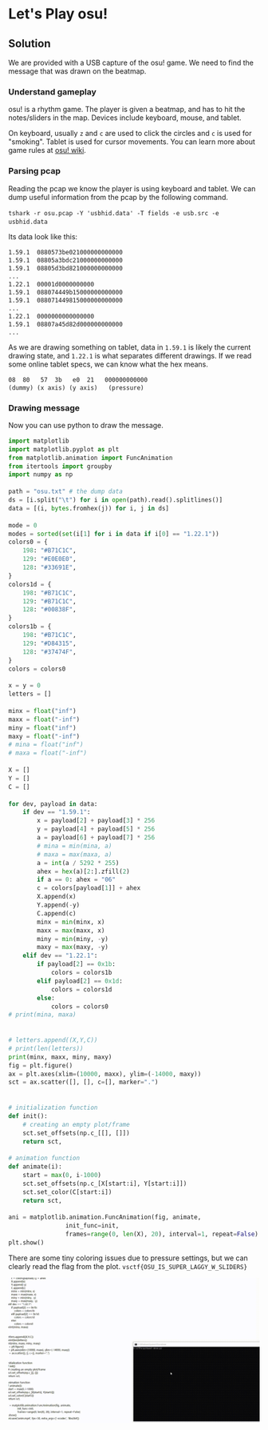 # Let's Play osu!

## Solution

We are provided with a USB capture of the osu! game. We need to find the message that was drawn on the beatmap.

### Understand gameplay

osu! is a rhythm game. The player is given a beatmap, and has to hit the notes/sliders in the map. Devices include keyboard, mouse, and tablet.

On keyboard, usually `z` and `c` are used to click the circles and `c` is used for "smoking". Tablet is used for cursor movements. You can learn more about game rules at [osu! wiki](https://osu.ppy.sh/wiki/osu!_Wiki).

### Parsing pcap

Reading the pcap we know the player is using keyboard and tablet. We can dump useful information from the pcap by the following command.

`tshark -r osu.pcap -Y 'usbhid.data' -T fields -e usb.src -e usbhid.data`

Its data look like this:

```
1.59.1	0880573be021000000000000
1.59.1	08805a3bdc21000000000000
1.59.1	08805d3bd821000000000000
...
1.22.1	00001d0000000000
1.59.1	088074449b15000000000000
1.59.1	088071449815000000000000
...
1.22.1	0000000000000000
1.59.1	08807a45d82d000000000000
...
```

As we are drawing something on tablet, data in `1.59.1` is likely the current drawing state, and `1.22.1` is what separates different drawings. If we read some online tablet specs, we can know what the hex means.

```
08  80   57  3b   e0  21   000000000000
(dummy) (x axis) (y axis)   (pressure)
```

### Drawing message

Now you can use python to draw the message.

```py
import matplotlib
import matplotlib.pyplot as plt
from matplotlib.animation import FuncAnimation
from itertools import groupby
import numpy as np

path = "osu.txt" # the dump data
ds = [i.split("\t") for i in open(path).read().splitlines()]
data = [(i, bytes.fromhex(j)) for i, j in ds]

mode = 0
modes = sorted(set(i[1] for i in data if i[0] == "1.22.1"))
colors0 = {
    198: "#B71C1C",
    129: "#E0E0E0",
    128: "#33691E",
}
colors1d = {
    198: "#B71C1C",
    129: "#B71C1C",
    128: "#00838F",
}
colors1b = {
    198: "#B71C1C",
    129: "#D84315",
    128: "#37474F",
}
colors = colors0

x = y = 0
letters = []

minx = float("inf")
maxx = float("-inf")
miny = float("inf")
maxy = float("-inf")
# mina = float("inf")
# maxa = float("-inf")

X = []
Y = []
C = []

for dev, payload in data:
    if dev == "1.59.1":
        x = payload[2] + payload[3] * 256
        y = payload[4] + payload[5] * 256
        a = payload[6] + payload[7] * 256
        # mina = min(mina, a)
        # maxa = max(maxa, a)
        a = int(a / 5292 * 255)
        ahex = hex(a)[2:].zfill(2)
        if a == 0: ahex = "06"
        c = colors[payload[1]] + ahex
        X.append(x)
        Y.append(-y)
        C.append(c)
        minx = min(minx, x)
        maxx = max(maxx, x)
        miny = min(miny, -y)
        maxy = max(maxy, -y)
    elif dev == "1.22.1":
        if payload[2] == 0x1b:
            colors = colors1b
        elif payload[2] == 0x1d:
            colors = colors1d
        else:
            colors = colors0
# print(mina, maxa)


# letters.append((X,Y,C))
# print(len(letters))
print(minx, maxx, miny, maxy)
fig = plt.figure() 
ax = plt.axes(xlim=(10000, maxx), ylim=(-14000, maxy)) 
sct = ax.scatter([], [], c=[], marker=".") 


# initialization function 
def init(): 
    # creating an empty plot/frame 
    sct.set_offsets(np.c_[[], []])
    return sct, 

# animation function 
def animate(i): 
    start = max(0, i-1000)
    sct.set_offsets(np.c_[X[start:i], Y[start:i]])
    sct.set_color(C[start:i])
    return sct, 

ani = matplotlib.animation.FuncAnimation(fig, animate, 
                init_func=init,
                frames=range(0, len(X), 20), interval=1, repeat=False) 
plt.show()
```

There are some tiny coloring issues due to pressure settings, but we can clearly read the flag from the plot. `vsctf{OSU_IS_SUPER_LAGGY_W_SLIDERS}`

![flag](./osu.gif)
